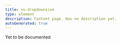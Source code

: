 ```yaml
---
title: nu-dropdownicon
type: element
description: Content page. Has no description yet.
autoGenerated: true
---
```


Yet to be documented